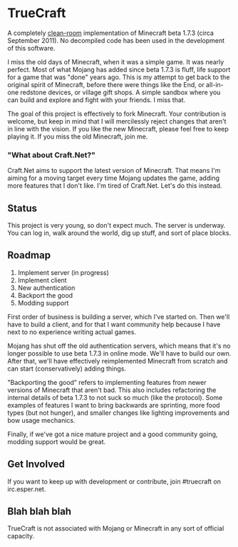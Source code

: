 # TrueCraft

A completely
[clean-room](https://en.wikipedia.org/wiki/Clean_room_design) implementation of
Minecraft beta 1.7.3 (circa September 2011). No decompiled code has been used in
the development of this software.

I miss the old days of Minecraft, when it was a simple game. It was nearly
perfect. Most of what Mojang has added since beta 1.7.3 is fluff, life support
for a game that was "done" years ago. This is my attempt to get back to the
original spirit of Minecraft, before there were things like the End, or
all-in-one redstone devices, or village gift shops. A simple sandbox where you
can build and explore and fight with your friends. I miss that.

The goal of this project is effectively to fork Minecraft. Your contribution is
welcome, but keep in mind that I will mercilessly reject changes that aren't in
line with the vision. If you like the new Minecraft, please feel free to keep
playing it. If you miss the old Minecraft, join me.

### "What about Craft.Net?"

Craft.Net aims to support the latest version of Minecraft. That means I'm aiming
for a moving target every time Mojang updates the game, adding more features
that I don't like. I'm tired of Craft.Net. Let's do this instead.

## Status

This project is very young, so don't expect much. The server is underway. You
can log in, walk around the world, dig up stuff, and sort of place blocks.

## Roadmap

1. Implement server (in progress)
1. Implement client
1. New authentication
1. Backport the good
1. Modding support

First order of business is building a server, which I've started on. Then we'll
have to build a client, and for that I want community help because I have next
to no experience writing actual games.

Mojang has shut off the old authentication servers, which means that it's no
longer possible to use beta 1.7.3 in online mode. We'll have to build our own.
After that, we'll have effectively reimplemented Minecraft from scratch and can
start (conservatively) adding things.

"Backporting the good" refers to implementing features from newer versions of
Minecraft that aren't bad. This also includes refactoring the internal details
of beta 1.7.3 to not suck so much (like the protocol). Some examples of features
I want to bring backwards are sprinting, more food types (but not hunger), and
smaller changes like lighting improvements and bow usage mechanics.

Finally, if we've got a nice mature project and a good community going, modding
support would be great.

## Get Involved

If you want to keep up with development or contribute, join #truecraft on
irc.esper.net.

## Blah blah blah

TrueCraft is not associated with Mojang or Minecraft in any sort of official
capacity.
